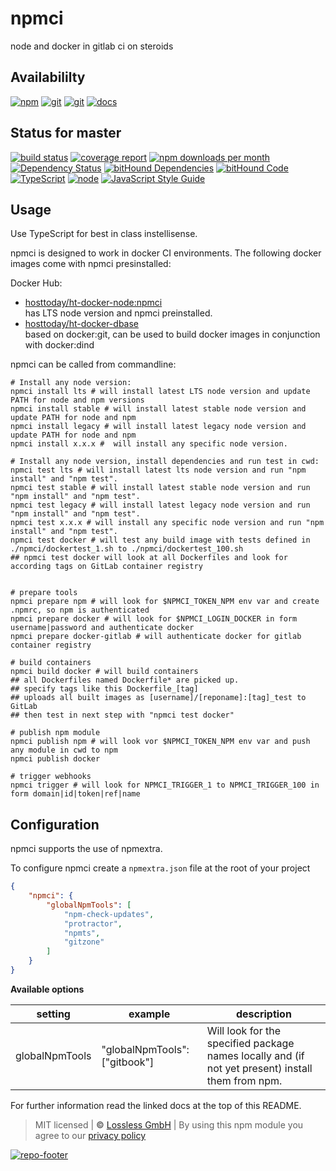 # npmci
node and docker in gitlab ci on steroids

## Availabililty
[![npm](https://gitzone.gitlab.io/assets/repo-button-npm.svg)](https://www.npmjs.com/package/npmci)
[![git](https://gitzone.gitlab.io/assets/repo-button-git.svg)](https://GitLab.com/gitzone/npmci)
[![git](https://gitzone.gitlab.io/assets/repo-button-mirror.svg)](https://github.com/gitzone/npmci)
[![docs](https://gitzone.gitlab.io/assets/repo-button-docs.svg)](https://gitzone.gitlab.io/npmci/)

## Status for master
[![build status](https://GitLab.com/gitzone/npmci/badges/master/build.svg)](https://GitLab.com/gitzone/npmci/commits/master)
[![coverage report](https://GitLab.com/gitzone/npmci/badges/master/coverage.svg)](https://GitLab.com/gitzone/npmci/commits/master)
[![npm downloads per month](https://img.shields.io/npm/dm/npmci.svg)](https://www.npmjs.com/package/npmci)
[![Dependency Status](https://david-dm.org/gitzonetools/npmci.svg)](https://david-dm.org/gitzonetools/npmci)
[![bitHound Dependencies](https://www.bithound.io/github/gitzonetools/npmci/badges/dependencies.svg)](https://www.bithound.io/github/gitzonetools/npmci/master/dependencies/npm)
[![bitHound Code](https://www.bithound.io/github/gitzonetools/npmci/badges/code.svg)](https://www.bithound.io/github/gitzonetools/npmci)
[![TypeScript](https://img.shields.io/badge/TypeScript-2.x-blue.svg)](https://nodejs.org/dist/latest-v6.x/docs/api/)
[![node](https://img.shields.io/badge/node->=%206.x.x-blue.svg)](https://nodejs.org/dist/latest-v6.x/docs/api/)
[![JavaScript Style Guide](https://img.shields.io/badge/code%20style-standard-brightgreen.svg)](http://standardjs.com/)

## Usage
Use TypeScript for best in class instellisense.

npmci is designed to work in docker CI environments. The following docker images come with npmci presinstalled:

Docker Hub:

* [hosttoday/ht-docker-node:npmci](https://hub.docker.com/r/hosttoday/ht-docker-node/)  
has LTS node version and npmci preinstalled.
* [hosttoday/ht-docker-dbase](https://hub.docker.com/r/hosttoday/ht-docker-dbase/)  
based on docker:git, can be used to build docker images in conjunction with docker:dind

npmci can be called from commandline:
```shell
# Install any node version:
npmci install lts # will install latest LTS node version and update PATH for node and npm versions
npmci install stable # will install latest stable node version and update PATH for node and npm
npmci install legacy # will install latest legacy node version and update PATH for node and npm
npmci install x.x.x #  will install any specific node version.

# Install any node version, install dependencies and run test in cwd:
npmci test lts # will install latest lts node version and run "npm install" and "npm test".
npmci test stable # will install latest stable node version and run "npm install" and "npm test".
npmci test legacy # will install latest legacy node version and run "npm install" and "npm test".
npmci test x.x.x # will install any specific node version and run "npm install" and "npm test".
npmci test docker # will test any build image with tests defined in ./npmci/dockertest_1.sh to ./npmci/dockertest_100.sh
## npmci test docker will look at all Dockerfiles and look for according tags on GitLab container registry


# prepare tools
npmci prepare npm # will look for $NPMCI_TOKEN_NPM env var and create .npmrc, so npm is authenticated
npmci prepare docker # will look for $NPMCI_LOGIN_DOCKER in form username|password and authenticate docker
npmci prepare docker-gitlab # will authenticate docker for gitlab container registry

# build containers
npmci build docker # will build containers
## all Dockerfiles named Dockerfile* are picked up.
## specify tags like this Dockerfile_[tag]
## uploads all built images as [username]/[reponame]:[tag]_test to GitLab
## then test in next step with "npmci test docker"

# publish npm module
npmci publish npm # will look vor $NPMCI_TOKEN_NPM env var and push any module in cwd to npm
npmci publish docker

# trigger webhooks
npmci trigger # will look for NPMCI_TRIGGER_1 to NPMCI_TRIGGER_100 in form domain|id|token|ref|name  
```

## Configuration
npmci supports the use of npmextra.

To configure npmci create a `npmextra.json` file at the root of your project

```json
{
    "npmci": {
        "globalNpmTools": [
            "npm-check-updates",
            "protractor",
            "npmts",
            "gitzone"
        ]
    }
}
```

**Available options**

setting | example | description
--- | --- | ---
globalNpmTools | "globalNpmTools": ["gitbook"] | Will look for the specified package names locally and (if not yet present) install them from npm. 

For further information read the linked docs at the top of this README.

> MIT licensed | **&copy;** [Lossless GmbH](https://lossless.gmbh)
| By using this npm module you agree to our [privacy policy](https://lossless.gmbH/privacy.html)

[![repo-footer](https://gitzone.gitlab.io/assets/repo-footer.svg)](https://push.rocks)

